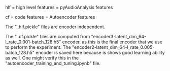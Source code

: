hlf = high level features = pyAudioAnalysis features

cf = code features = Autoencoder features

The "..hlf.pickle" files are encoder independent.

The "..cf.pickle" files are computed from "encoder3-latent_dim_64-l_rate_0.001-batch_128.h5" encoder, as this is the final encoder that we use to perform the experiment. The "encoder2-latent_dim_64-l_rate_0.005-batch_128.h5" encoder is saved here because is shows good learning ability as well. One might verify this in the "autoencoder_training_and_tuning.ipynb" file.
